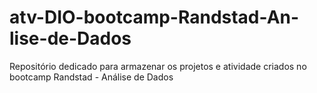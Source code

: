 # atv-DIO-bootcamp-Randstad-An-lise-de-Dados
Repositório dedicado para armazenar os projetos e atividade criados no bootcamp Randstad - Análise de Dados
